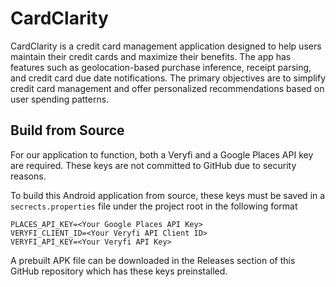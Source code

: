 # CardClarity
CardClarity is a credit card management application designed to help users maintain their 
credit cards and maximize their benefits. The app has features such as geolocation-based 
purchase inference, receipt parsing, and credit card due date notifications. The primary 
objectives are to simplify credit card management and offer personalized recommendations 
based on user spending patterns.

## Build from Source
For our application to function, both a Veryfi and a Google Places API key are required.
These keys are not committed to GitHub due to security reasons.

To build this Android application from source, these keys must be saved in a `secrects.properties`
file under the project root in the following format
```
PLACES_API_KEY=<Your Google Places API Key>
VERYFI_CLIENT_ID=<Your Veryfi API Client ID>
VERYFI_API_KEY=<Your Veryfi API Key>
```

A prebuilt APK file can be downloaded in the Releases section of this GitHub repository which
has these keys preinstalled.